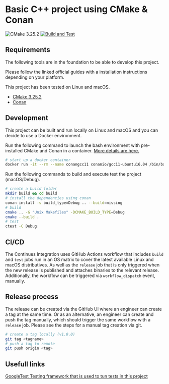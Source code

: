 # Basic C++ project using CMake & Conan
![CMake 3.25.2](https://img.shields.io/badge/CMake-3.25.2-blue.svg)
[![Build and Test](https://github.com/gtroshin/cpp-cmake-conan/actions/workflows/build-test.yml/badge.svg)](https://github.com/gtroshin/cpp-cmake-conan/actions/workflows/build-test.yml)

## Requirements

The following tools are in the foundation to be able to develop this project. 

Please follow the linked official guides with a installation instructions depending on your platform.

This project has been tested on Linux and macOS.

* [CMake 3.25.2](https://cmake.org/cmake/help/v3.25/index.html)
* [Conan](https://conan.io/downloads.html)

## Development

This project can be built and run locally on Linux and macOS and you can decide to use a Docker environment.

Run the following command to launch the bash environment with pre-installed CMake and Conan in a container. [More details are here.](https://docs.conan.io/en/latest/howtos/run_conan_in_docker.html#docker-conan)


```sh
# start up a docker container
docker run -it --rm --name conangcc11 conanio/gcc11-ubuntu16.04 /bin/bash
```

Run the following commands to build and execute test the project (macOS/Debug).

```sh
# create a build folder
mkdir build && cd build
# install the dependencies using conan
conan install -s build_type=Debug .. --build=missing
# build
cmake .. -G "Unix Makefiles" -DCMAKE_BUILD_TYPE=Debug
cmake --build .
# test
ctest -C Debug
```

## CI/CD

The Continues Integration uses GitHub Actions workflow that includes `build` and `test` jobs run in an OS matrix to cover the latest available Linux and macOS distributives. As well as the `release` job that is only triggered when the new release is published and attaches binaries to the relevant release. Additionally, the workflow can be triggered via `workflow_dispatch` event, manually.

## Release process

The release can be created via the GitHub UI where an engineer can create a tag at the same time. Or as an alternative, an engineer can create and push the tag manually, which should trigger the same workflow with a `release` job. Please see the steps for a manual tag creation via git.

```sh
# create a tag locally (v1.0.0)
git tag <tagname>
# push a tag to remote
git push origin <tag>
```

## Usefull links

[GoogleTest Testing framework that is used to tun tests in this project](https://google.github.io/googletest/)

